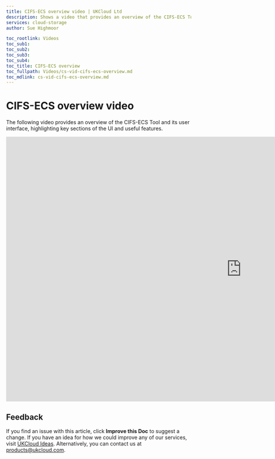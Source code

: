```yaml
---
title: CIFS-ECS overview video | UKCloud Ltd
description: Shows a video that provides an overview of the CIFS-ECS Tool
services: cloud-storage
author: Sue Highmoor

toc_rootlink: Videos
toc_sub1: 
toc_sub2:
toc_sub3:
toc_sub4:
toc_title: CIFS-ECS overview
toc_fullpath: Videos/cs-vid-cifs-ecs-overview.md
toc_mdlink: cs-vid-cifs-ecs-overview.md
---
```


# CIFS-ECS overview video

The following video provides an overview of the CIFS-ECS Tool and its user interface, highlighting key sections of the UI and useful features.

<iframe src="https://player.vimeo.com/video/300264583?color=34d9c3" width="1280" height="720" frameborder="0" webkitallowfullscreen mozallowfullscreen allowfullscreen></iframe>

## Feedback

If you find an issue with this article, click **Improve this Doc** to suggest a change. If you have an idea for how we could improve any of our services, visit [UKCloud Ideas](https://ideas.ukcloud.com). Alternatively, you can contact us at <products@ukcloud.com>.